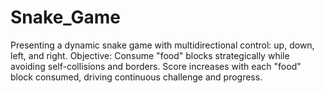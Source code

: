 # Snake_Game

Presenting a dynamic snake game with multidirectional control: up, down, left, and right.
Objective: Consume "food" blocks strategically while avoiding self-collisions and borders.
Score increases with each "food" block consumed, driving continuous challenge and progress.

